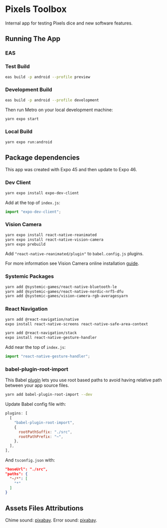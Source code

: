 # Pixels Toolbox

Internal app for testing Pixels dice and new software features.

## Running The App

### EAS

### Test Build

```sh
eas build -p android --profile preview
```

### Development Build

```sh
eas build -p android --profile development
```

Then run Metro on your local development machine:

```sh
yarn expo start
```

### Local Build

```sh
yarn expo run:android
```

## Package dependencies

This app was created with Expo 45 and then update to Expo 46.

### Dev Client

```sh
yarn expo install expo-dev-client
```

Add at the top of `index.js`:
```js
import "expo-dev-client";
```

### Vision Camera

```sh
yarn expo install react-native-reanimated
yarn expo install react-native-vision-camera
yarn expo prebuild
```

Add `"react-native-reanimated/plugin"` to `babel.config.js` plugins.

For more information see Vision Camera online installation [guide](
  https://mrousavy.com/react-native-vision-camera/docs/guides/
).

### Systemic Packages

```sh
yarn add @systemic-games/react-native-bluetooth-le
yarn add @systemic-games/react-native-nordic-nrf5-dfu
yarn add @systemic-games/vision-camera-rgb-averagesyarn
```

### React Navigation

```sh
yarn add @react-navigation/native
expo install react-native-screens react-native-safe-area-context
```

```sh
yarn add @react-navigation/stack
expo install react-native-gesture-handler
```

Add near the top of `index.js`:
```js
import "react-native-gesture-handler";
```

### babel-plugin-root-import

This Babel [plugin](https://github.com/entwicklerstube/babel-plugin-root-import)
lets you use root based paths to avoid having relative path
between your app source files.

```sh
yarn add babel-plugin-root-import --dev
```

Update Babel config file with:
```js
plugins: [
  [
    "babel-plugin-root-import",
    {
      rootPathSuffix: "./src",
      rootPathPrefix: "~",
    },
  ],
],
```

And `tsconfig.json` with:
```json
"baseUrl": "./src",
"paths": {
  "~/*": [
    "*"
  ]
}
```

## Assets Files Attributions

Chime sound: [pixabay](https://pixabay.com/sound-effects/chime-sound-7143/).
Error sound: [pixabay](https://pixabay.com/sound-effects/error-when-entering-the-game-menu-132111/).
